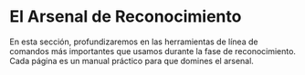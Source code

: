 # El Arsenal de Reconocimiento

En esta sección, profundizaremos en las herramientas de línea de comandos más importantes que usamos durante la fase de reconocimiento. Cada página es un manual práctico para que domines el arsenal.
